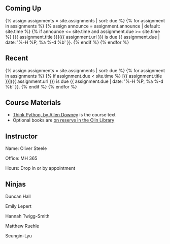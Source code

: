 ## Coming Up

{% assign assignments = site.assignments | sort: due %}
{% for assignment in assignments %}
{% assign announce = assignment.announce | default: site.time %}
{% if announce <= site.time and assignment.due >= site.time %}
[{{ assignment.title }}]({{ assignment.url }}) is due {{ assignment.due | date: '%-H %P, %a %-d %b' }}.
{% endif %}
{% endfor %}

## Recent

{% assign assignments = site.assignments | sort: due %}
{% for assignment in assignments %}
{% if assignment.due < site.time %}
[{{ assignment.title }}]({{ assignment.url }}) is due {{ assignment.due | date: '%-H %P, %a %-d %b' }}.
{% endif %}
{% endfor %}

## Course Materials

* [Think Python, by Allen Downey](http://greenteapress.com/wp/think-python-2e/) is the course text
* Optional books are [on reserve in the Olin Library](https://olin.tind.io/record/1512034?ln=en)

## Instructor

Name: Oliver Steele

Office: MH 365

Hours: Drop in or by appointment

## Ninjas

Duncan Hall

Emily Lepert

Hannah Twigg-Smith

Matthew Ruehle

Seungin-Lyu
